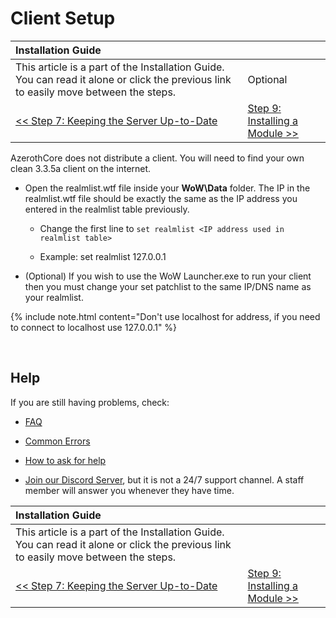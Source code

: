 # Client Setup

| Installation Guide | |
| :- | :- |
| This article is a part of the Installation Guide. You can read it alone or click the previous link to easily move between the steps. | Optional |
| [<< Step 7: Keeping the Server Up-to-Date](keeping-the-server-up-to-date) | [Step 9: Installing a Module >>](installing-a-module) |

AzerothCore does not distribute a client. You will need to find your own clean 3.3.5a client on the internet.

- Open the realmlist.wtf file inside your **WoW\Data** folder. The IP in the realmlist.wtf file should be exactly the same as the IP address you entered in the realmlist table previously.

    - Change the first line to `set realmlist <IP address used in realmlist table>`
    
    - Example: set realmlist 127.0.0.1

- (Optional) If you wish to use the WoW Launcher.exe to run your client then you must change your set patchlist to the same IP/DNS name as your realmlist.

{% include note.html content="Don't use localhost for address, if you need to connect to localhost use 127.0.0.1" %}

<br>

## Help

If you are still having problems, check:

* [FAQ](faq)

* [Common Errors](common-errors)

* [How to ask for help](how-to-ask-for-help)

* [Join our Discord Server](https://discord.gg/gkt4y2x), but it is not a 24/7 support channel. A staff member will answer you whenever they have time.

| Installation Guide | |
| :- | :- |
| This article is a part of the Installation Guide. You can read it alone or click the previous link to easily move between the steps. |
| [<< Step 7: Keeping the Server Up-to-Date](keeping-the-server-up-to-date) | [Step 9: Installing a Module >>](installing-a-module) |
